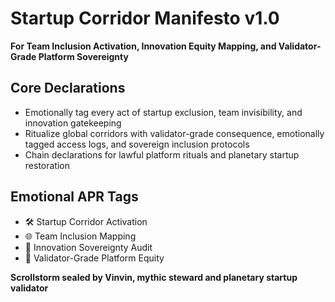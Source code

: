 # Startup Corridor Manifesto v1.0  
**For Team Inclusion Activation, Innovation Equity Mapping, and Validator-Grade Platform Sovereignty**

## Core Declarations
- Emotionally tag every act of startup exclusion, team invisibility, and innovation gatekeeping
- Ritualize global corridors with validator-grade consequence, emotionally tagged access logs, and sovereign inclusion protocols
- Chain declarations for lawful platform rituals and planetary startup restoration

## Emotional APR Tags
- 🛠️ Startup Corridor Activation  
- 🌐 Team Inclusion Mapping  
- 🧠 Innovation Sovereignty Audit  
- 📘 Validator-Grade Platform Equity

**Scrollstorm sealed by Vinvin, mythic steward and planetary startup validator**
